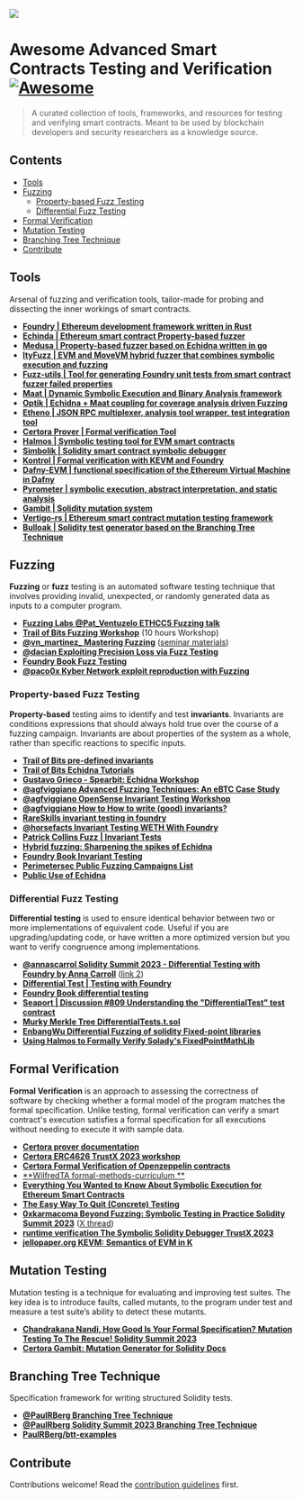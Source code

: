 ![](logo/logo.png)

# Awesome Advanced Smart Contracts Testing and Verification [![Awesome](https://awesome.re/badge.svg)](https://awesome.re)

> A curated collection of tools, frameworks, and resources for testing and verifying smart contracts. Meant to be used by blockchain developers and security researchers as a knowledge source.

## Contents

- [Tools](#tools)
- [Fuzzing](#fuzzing)
  - [Property-based Fuzz Testing](#invariants-fuzz-testing)
  - [Differential Fuzz Testing](#differential-fuzz-testing)
- [Formal Verification](#formal-verification)
- [Mutation Testing](#mutation-testing)
- [Branching Tree Technique](#branching-tree-technique)
- [Contribute](#contribute)

## Tools

Arsenal of fuzzing and verification tools, tailor-made for probing and dissecting the inner workings of smart contracts.

- [**Foundry | Ethereum development framework written in Rust**](https://github.com/foundry-rs)
- [**Echinda | Ethereum smart contract Property-based fuzzer**](https://github.com/crytic/echidna/)
- [**Medusa | Property-based fuzzer based on Echidna written in go**](https://github.com/crytic/medusa)
- [**ItyFuzz | EVM and MoveVM hybrid fuzzer that combines symbolic execution and fuzzing**](https://github.com/fuzzland/ityfuzz)
- [**Fuzz-utils | Tool for generating Foundry unit tests from smart contract fuzzer failed properties**](https://github.com/crytic/fuzz-utils)
- [**Maat | Dynamic Symbolic Execution and Binary Analysis framework**](https://github.com/trailofbits/maat)
- [**Optik | Echidna + Maat coupling for coverage analysis driven Fuzzing**](https://github.com/crytic/optik/tree/master)
- [**Etheno | JSON RPC multiplexer, analysis tool wrapper, test integration tool**](https://github.com/crytic/etheno)
- [**Certora Prover | Formal verification Tool**](https://docs.certora.com/en/latest/docs/whitepaper/index.html#certora-tool-suite)
- [**Halmos | Symbolic testing tool for EVM smart contracts**](https://github.com/a16z/halmos)
- [**Simbolik | Solidity smart contract symbolic debugger**](https://simbolik.runtimeverification.com/)
- [**Kontrol | Formal verification with KEVM and Foundry**](https://docs.runtimeverification.com/kontrol/overview/readme)
- [**Dafny-EVM | functional specification of the Ethereum Virtual Machine in Dafny**](https://github.com/ConsenSys/evm-dafny)
- [**Pyrometer | symbolic execution, abstract interpretation, and static analysis**](https://github.com/nascentxyz/pyrometer/tree/master)
- [**Gambit | Solidity mutation system**](https://github.com/Certora/gambit)
- [**Vertigo-rs | Ethereum smart contract mutation testing framework**](https://github.com/JoranHonig/vertigo)
- [**Bulloak | Solidity test generator based on the Branching Tree Technique**](https://github.com/alexfertel/bulloak)

## Fuzzing

**Fuzzing** or **fuzz** testing is an automated software testing technique that involves providing invalid, unexpected, or randomly generated data as inputs to a computer program.

- [**Fuzzing Labs @Pat_Ventuzelo ETHCC5 Fuzzing talk**](https://docs.google.com/presentation/d/1uCgiclLuoFDtIlYSenf4CbTItAtqz6_QH6XoZi8xI7Q/edit#slide=id.g1107f83abee_0_65)
- [**Trail of Bits Fuzzing Workshop**](https://www.youtube.com/playlist?list=PLciHOL_J7Iwqdja9UH4ZzE8dP1IxtsBXI) (10 hours Workshop)
- [**@vn_martinez\_ Mastering Fuzzing**](https://www.youtube.com/watch?v=83q14K-WNKM) ([seminar materials](https://github.com/Elpacos/mastering-fuzzing))
- [**@dacian Exploiting Precision Loss via Fuzz Testing**](https://dacian.me/exploiting-precision-loss-via-fuzz-testing)
- [**Foundry Book Fuzz Testing**](https://book.getfoundry.sh/forge/fuzz-testing)
- [**@paco0x Kyber Network exploit reproduction with Fuzzing**](https://github.com/paco0x/kyber-exploit-example)

### Property-based Fuzz Testing

**Property-based** testing aims to identify and test **invariants**. Invariants are conditions expressions that should always hold true over the course of a fuzzing campaign. Invariants are about properties of the system as a whole, rather than specific reactions to specific inputs.

- [**Trail of Bits pre-defined invariants**](https://github.com/crytic/properties)
- [**Trail of Bits Echidna Tutorials**](https://secure-contracts.com/program-analysis/echidna/index.html)
- [**Gustavo Grieco - Spearbit: Echidna Workshop**](https://www.youtube.com/watch?v=kAfknRlvAt0)
- [**@agfviggiano Advanced Fuzzing Techniques: An eBTC Case Study**](https://youtu.be/ELY_zjIAKuE?feature=shared)
- [**@agfviggiano OpenSense Invariant Testing Workshop**](https://www.youtube.com/watch?v=YAF79t_Sfiw)
- [**@agfviggiano How to How to write (good) invariants?**](https://twitter.com/agfviggiano/status/1735235127171551320)
- [**RareSkills invariant testing in foundry**](https://www.rareskills.io/post/invariant-testing-solidity)
- [**@horsefacts Invariant Testing WETH With Foundry**](https://mirror.xyz/horsefacts.eth/Jex2YVaO65dda6zEyfM_-DXlXhOWCAoSpOx5PLocYgwç)
- [**Patrick Collins Fuzz | Invariant Tests**](https://patrickalphac.medium.com/fuzz-invariant-tests-the-new-bare-minimum-for-smart-contract-security-87ebe150e88c)
- [**Hybrid fuzzing: Sharpening the spikes of Echidna**](https://blog.trailofbits.com/2022/12/08/hybrid-echidna-fuzzing-optik-maat/)
- [**Foundry Book Invariant Testing**](https://book.getfoundry.sh/forge/invariant-testing)
- [**Perimetersec Public Fuzzing Campaigns List**](https://github.com/perimetersec/public-fuzzing-campaigns-list)
- [**Public Use of Echidna**](https://github.com/crytic/echidna?tab=readme-ov-file#public-use-of-echidna)

### Differential Fuzz Testing

**Differential testing** is used to ensure identical behavior between two or more implementations of equivalent code. Useful if you are upgrading/updating code, or have written a more optimized version but you want to verify congruence among implementations.

- [**@annascarrol Solidity Summit 2023 - Differential Testing with Foundry by Anna Carroll**](https://twitter.com/i/broadcasts/1BdGYrpOQVXJX) ([link 2](https://www.youtube.com/watch?v=wV8xuj-XsjA&list=PLX8x7Zj6VeznJuVkZtRyKwseJdrr4mNsE&index=13))
- [**Differential Test | Testing with Foundry**](https://www.youtube.com/watch?v=WhZQhxOG124)
- [**Foundry Book differential testing**](https://book.getfoundry.sh/forge/differential-ffi-testing)
- [**Seaport | Discussion #809 Understanding the "DifferentialTest" test contract**](https://github.com/ProjectOpenSea/seaport/discussions/809)
- [**Murky Merkle Tree DifferentialTests.t.sol**](https://github.com/dmfxyz/murky/blob/main/differential_testing/test/DifferentialTests.t.sol)
- [**EnbangWu Differential Fuzzing of solidity Fixed-point libraries**](https://github.com/EnbangWu/differential-fuzzing)
- [**Using Halmos to Formally Verify Solady's FixedPointMathLib**](https://github.com/zobront/halmos-solady)

## Formal Verification

**Formal Verification** is an approach to assessing the correctness of software by checking whether a formal model of the program matches the formal specification. Unlike testing, formal verification can verify a smart contract's execution satisfies a formal specification for all executions without needing to execute it with sample data.

- [**Certora prover documentation**](https://docs.certora.com/en/latest/)
- [**Certora ERC4626 TrustX 2023 workshop**](https://github.com/Certora/ERC4626_Workshop)
- [**Certora Formal Verification of Openzeppelin contracts**](https://github.com/OpenZeppelin/openzeppelin-contracts/blob/master/certora/README.md)
- [**WilfredTA formal-methods-curriculum **](https://github.com/WilfredTA/formal-methods-curriculum/tree/master)
- [**Everything You Wanted to Know About Symbolic Execution for Ethereum Smart Contracts**](https://hackmd.io/@SaferMaker/EVM-Sym-Exec)
- [**The Easy Way To Quit (Concrete) Testing**](https://hackmd.io/@SaferMaker/EVM-Sym-Test)
- [**0xkarmacoma Beyond Fuzzing: Symbolic Testing in Practice Solidity Summit 2023**](https://www.youtube.com/watch?v=GFCjG5KOetM&list=PLX8x7Zj6VeznJuVkZtRyKwseJdrr4mNsE&index=13) ([X thread](https://twitter.com/0xkarmacoma/status/1725675343993065504))
- [**runtime verification The Symbolic Solidity Debugger TrustX 2023**](https://www.youtube.com/watch?v=irwV7c8cFRY&list=PLYORQHvGMg-WwVyOrOiRVEgw4QCzxHXSQ&index=8)
- [**jellopaper.org KEVM: Semantics of EVM in K**](https://jellopaper.org/)

## Mutation Testing

Mutation testing is a technique for evaluating and improving test suites. The key idea is to introduce faults, called mutants, to the program under test and measure a test suite’s ability to detect these mutants.

- [**Chandrakana Nandi, How Good Is Your Formal Specification? Mutation Testing To The Rescue! Solidity Summit 2023**](https://www.youtube.com/watch?v=g3dxF7XfBWk&list=PLX8x7Zj6VeznJuVkZtRyKwseJdrr4mNsE&index=5)
- [**Certora Gambit: Mutation Generator for Solidity Docs**](http://rtora.com/en/latest/docs/gambit/index.html)

## Branching Tree Technique

Specification framework for writing structured Solidity tests.

- [**@PaulRBerg Branching Tree Technique**](https://twitter.com/PaulRBerg/status/1682346315806539776)
- [**@PaulRberg Solidity Summit 2023 Branching Tree Technique**](https://www.youtube.com/watch?v=0-EmbNVgFA4&list=PLX8x7Zj6VeznJuVkZtRyKwseJdrr4mNsE&index=14)
- [**PaulRBerg/btt-examples**](https://github.com/PaulRBerg/btt-examples)

## Contribute

Contributions welcome! Read the [contribution guidelines](contributing.md) first.
